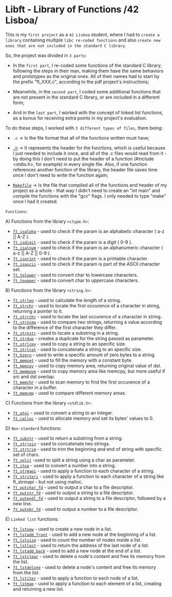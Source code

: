 # Libft - Library of Functions /42 Lisboa/

This is my `first project` as a `42 Lisboa` student, where I had to `create a library` containing multiple `libc re-coded functions` and also `create new ones that are not included in the standard C library`.

So, the project was divided in `3 parts`:

- In the `first part`, I re-coded some functions of the standard C library, following the steps in their man, making them have the same behaviors and prototypes as the original ones. All of their names had to start by the prefix "ft_XXX.c", according to the pdf project's instructions;

- Meanwhile, in the `second part`, I coded some additional functions that are not present in the standard C library, or are included in a different form;

- And in the `last part`, I worked with the concept of linked list functions, as a bonus for receiving extra points in my project's evaluation.

To do these steps, I worked with `3 different types of files`, them being:

- `.c` -> Is the file format that all of the functions written must have;

- [`.h`](libft.h) -> It represents the header for the functions, which is useful because I just needed to include it once, and all of the .c files would read from it - by doing this I don't need to put the header of a function (#include <stdio.h>, for example) in every single file. Also, if one function references another function of the library, the header file saves time once I don't need to write the function again;

- [`Makefile`](Makefile) -> Is the file that compiled all of the functions and header of my project as a whole - that way I didn't need to create an "int main" and compile the functions with the "gcc" flags. I only needed to type "make" once I had it created.

`Functions`:

A) Functions from the library `<ctype.h>`:

- [`ft_isalpha`](ft_isalpha.c) - used to check if the param is an alphabetic character ( a-z || A-Z ).
- [`ft_isdigit`](ft_isdigit.c) - used to check if the param is a digit ( 0-9 ).
- [`ft_isalnum`](ft_isalnum.c) - used to check if the param is an alphanumeric character ( a-z || A-Z || 0-9 ).
- [`ft_isprint`](ft_isprint.c) - used to check if the param is a printable character.
- [`ft_isascii`](ft_isascii.c) - used to check if the param is part of the ASCII character set.
- [`ft_tolower`](ft_tolower.c) - used to convert char to lowercase characters.
- [`ft_toupper`](ft_toupper.c) - used to convert char to uppercase characters.

B) Functions from the library `<string.h>`:
- [`ft_strlen`](ft_strlen.c)	- used to calculate the length of a string.
- [`ft_strchr`](ft_strchr.c)	- used to locate the first occurence of a character in string, returning a pointer to it.
- [`ft_strrchr`](ft_strrchr.c)	- used to locate the last occurence of a character in string.
- [`ft_strncmp`](ft_strncmp.c)	- used to compare two strings, returning a value according to the difference of the first character they differ.
- [`ft_strnstr`](ft_strnstr.c)	- used to locate a substring in a string.
- [`ft_strdup`](ft_strdup.c)	- creates a duplicate for the string passed as parameter.
- [`ft_strlcpy`](ft_strlcpy.c)	- used to copy a string to an specific size.
- [`ft_strlcat`](ft_strlcat.c)	- used to concatenate a string to an specific size.
- [`ft_bzero`](ft_bzero.c)	- used to write a specific amount of zero bytes to a string.
- [`ft_memset`](ft_memset.c)	- used to fill the memory with a constant byte.
- [`ft_memcpy`](ft_memcpy.c)	- used to copy memory area, returning original value of dst.
- [`ft_memmove`](ft_memmove.c)	- used to copy memory area like memcpy, but more useful if src and dst overlap.
- [`ft_memchr`](ft_memchr.c)	- used to scan memory to find the first occurence of a character in a buffer.
- [`ft_memcmp`](ft_memcmp.c)	- used to compare different memory areas.

C) Functions from the library `<stdlib.h>`:
- [`ft_atoi`](ft_atoi.c)	- used to convert a string to an integer.
- [`ft_calloc`](ft_calloc.c)	- used to allocate memory and set its bytes' values to 0.

D) `Non-standard` functions:
- [`ft_substr`](ft_substr.c)	- used to return a substring from a string.
- [`ft_strjoin`](ft_strjoin.c)	- used to concatenate two strings.
- [`ft_strtrim`](ft_strtrim.c)	- used to trim the beginning and end of string with specific set of chars.
- [`ft_split`](ft_split.c)	-used to split a string using a char as parameter.
- [`ft_itoa`](ft_itoa.c)	- used to convert a number into a string.
- [`ft_strmapi`](ft_strmapi.c)	- used to apply a function to each character of a string.
- [`ft_striteri`](ft_striteri.c)	- used to apply a function to each character of a string like ft_strmapi - but not using malloc.
- [`ft_putchar_fd`](ft_putchar_fd.c)	- used to output a char to a file descriptor.
- [`ft_putstr_fd`](ft_putstr_fd.c)	- used to output a string to a file descriptor.
- [`ft_putendl_fd`](ft_putendl_fd.c)	- used to output a string to a file descriptor, followed by a new line.
- [`ft_putnbr_fd`](ft_putnbr_fd.c)	- used to output a number to a file descriptor.

E) `Linked list` functions:
- [`ft_lstnew`](ft_lstnew.c)	- used to create a new node in a list.
- [`ft_lstadd_front`](ft_lstadd_front.c)	- used to add a new node at the beginning of a list.
- [`ft_lstsize`](ft_lstsize.c)	- used to count the number of nodes inside a list.
- [`ft_lstlast`](ft_lstlast.c)	- used to return the address of the last node of a list.
- [`ft_lstadd_back`](ft_lstadd_back.c)	- used to add a new node at the end of a list.
- [`ft_lstclear`](ft_lstclear.c)	- used to delete a node's content and free its memory from the list.
- [`ft_lstdelone`](ft_lstdelone.c) - used to delete a node's content and free its memory from the list.
- [`ft_lstiter`](ft_lstiter.c)	- used to apply a function to each node of a list.
- [`ft_lstmap`](ft_lstmap.c)	- used to apply a function to each element of a list, creating and returning a new list.
